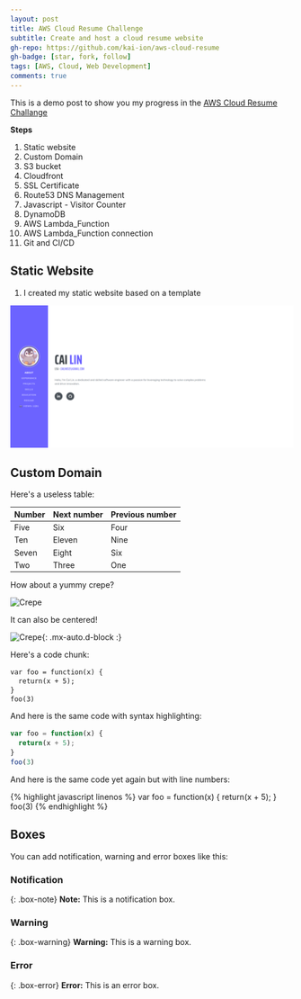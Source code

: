 ```yaml
---
layout: post
title: AWS Cloud Resume Challenge
subtitle: Create and host a cloud resume website
gh-repo: https://github.com/kai-ion/aws-cloud-resume
gh-badge: [star, fork, follow]
tags: [AWS, Cloud, Web Development]
comments: true
---
```


This is a demo post to show you my progress in the [AWS Cloud Resume Challange](https://cloudresumechallenge.dev/docs/the-challenge/aws/)

**Steps**

1. Static website
2. Custom Domain
3. S3 bucket
4. Cloudfront
5. SSL Certificate
6. Route53 DNS Management
7. Javascript - Visitor Counter
8. DynamoDB
9. AWS Lambda_Function
10. AWS Lambda_Function connection
11. Git and CI/CD

## Static Website

1. I created my static website based on a template

![website](/assets/img/img-AWS-Cloud-Resume/website.PNG)

## Custom Domain

Here's a useless table:

| Number | Next number | Previous number |
| :------ |:--- | :--- |
| Five | Six | Four |
| Ten | Eleven | Nine |
| Seven | Eight | Six |
| Two | Three | One |


How about a yummy crepe?

![Crepe](https://s3-media3.fl.yelpcdn.com/bphoto/cQ1Yoa75m2yUFFbY2xwuqw/348s.jpg)

It can also be centered!

![Crepe](https://s3-media3.fl.yelpcdn.com/bphoto/cQ1Yoa75m2yUFFbY2xwuqw/348s.jpg){: .mx-auto.d-block :}

Here's a code chunk:

~~~
var foo = function(x) {
  return(x + 5);
}
foo(3)
~~~

And here is the same code with syntax highlighting:

```javascript
var foo = function(x) {
  return(x + 5);
}
foo(3)
```

And here is the same code yet again but with line numbers:

{% highlight javascript linenos %}
var foo = function(x) {
  return(x + 5);
}
foo(3)
{% endhighlight %}

## Boxes
You can add notification, warning and error boxes like this:

### Notification

{: .box-note}
**Note:** This is a notification box.

### Warning

{: .box-warning}
**Warning:** This is a warning box.

### Error

{: .box-error}
**Error:** This is an error box.
